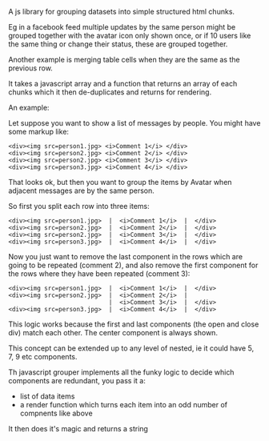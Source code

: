 

A js library for grouping datasets into simple structured html chunks.

Eg in a facebook feed multiple updates by the same person might be grouped together with the avatar icon only shown once, or if 10 users like the same thing or change their status, these are grouped together.

Another example is merging table cells when they are the same as the previous row.

It takes a javascript array and a function that returns an array of each chunks which it then de-duplicates and returns for rendering.


An example:

Let suppose you want to show a list of messages by people. You might have some markup like:

```
<div><img src=person1.jpg> <i>Comment 1</i> </div>
<div><img src=person2.jpg> <i>Comment 2</i> </div>
<div><img src=person2.jpg> <i>Comment 3</i> </div>
<div><img src=person3.jpg> <i>Comment 4</i> </div>
```

That looks ok, but then you want to group the items by Avatar when adjacent messages are by the same person.

So first you split each row into three items:

```
<div><img src=person1.jpg>  |  <i>Comment 1</i>  |  </div>
<div><img src=person2.jpg>  |  <i>Comment 2</i>  |  </div>
<div><img src=person2.jpg>  |  <i>Comment 3</i>  |  </div>
<div><img src=person3.jpg>  |  <i>Comment 4</i>  |  </div>
```

Now you just want to remove the last component in the rows which are going to be repeated (comment 2), and also
remove the first component for the rows where they have been repeated (comment 3):

```
<div><img src=person1.jpg>  |  <i>Comment 1</i>  |  </div>
<div><img src=person2.jpg>  |  <i>Comment 2</i>  |  
                            |  <i>Comment 3</i>  |  </div>
<div><img src=person3.jpg>  |  <i>Comment 4</i>  |  </div>
```

This logic works because the first and last components (the open and close div) match each other. The center component is always shown.

This concept can be extended up to any level of nested, ie it could have 5, 7, 9 etc components.

Th javascript grouper implements all the funky logic to decide which components are redundant, you pass it a:

* list of data items
* a render function which turns each item into an odd number of compnents like above

It then does it's magic and returns a string





